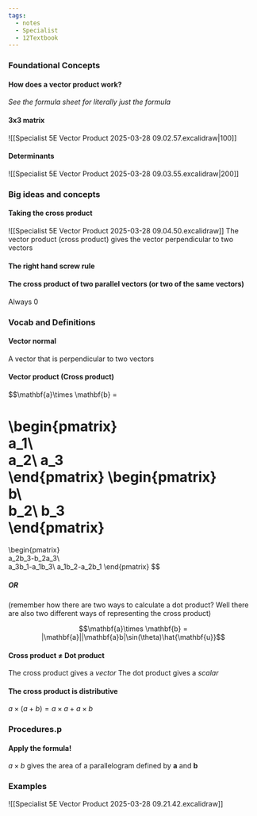 ```yaml
---
tags:
  - notes
  - Specialist
  - 12Textbook
---
```

### Foundational Concepts
#### How does a vector product work?
*See the formula sheet for literally just the formula*

#### 3x3 matrix
![[Specialist 5E Vector Product 2025-03-28 09.02.57.excalidraw|100]]
#### Determinants
![[Specialist 5E Vector Product 2025-03-28 09.03.55.excalidraw|200]]

### Big ideas and concepts
#### Taking the cross product
![[Specialist 5E Vector Product 2025-03-28 09.04.50.excalidraw]]
The vector product (cross product) gives the vector perpendicular to two vectors 

#### The right hand screw rule

#### The cross product of two parallel vectors (or two of the same vectors)
Always 0
### Vocab and Definitions

#### Vector normal
A vector that is perpendicular to two vectors

#### Vector product (Cross product)
$$\mathbf{a}\times \mathbf{b} =

\begin{pmatrix}  
a_1\\  
a_2\\
a_3  
\end{pmatrix}
\begin{pmatrix}  
b\\  
b_2\\
b_3  
\end{pmatrix}
=
\begin{pmatrix}  
a_2b_3-b_2a_3\\  
a_3b_1-a_1b_3\\
a_1b_2-a_2b_1
\end{pmatrix}
$$


##### OR 
(remember how there are two ways to calculate a dot product? Well there are also two different ways of representing the cross product)


$$\mathbf{a}\times \mathbf{b} = |\mathbf{a}||\mathbf{a}b|\sin(\theta)\hat{\mathbf{u}}$$

#### Cross product $\neq$ Dot product
The cross product gives a *vector*
The dot product gives a *scalar*

#### The cross product is distributive
$a\times(a+b)=a\times a +a\times b$ 

### Procedures.p
#### Apply the formula!

$a\times b$ gives the area of a parallelogram defined by $\mathbf{a}$ and $\mathbf{b}$
### Examples
![[Specialist 5E Vector Product 2025-03-28 09.21.42.excalidraw]]